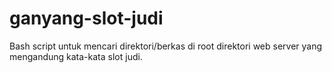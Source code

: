 # ganyang-slot-judi
Bash script untuk mencari direktori/berkas di root direktori web server yang mengandung kata-kata slot judi.
